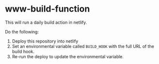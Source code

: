 # www-build-function

This will run a daily build action in netlify.

Do the following:
1. Deploy this repository into netlify
2. Set an environmental variable called `BUILD_HOOK` with the full URL of the build hook.
3. Re-run the deploy to update the environmental variable.